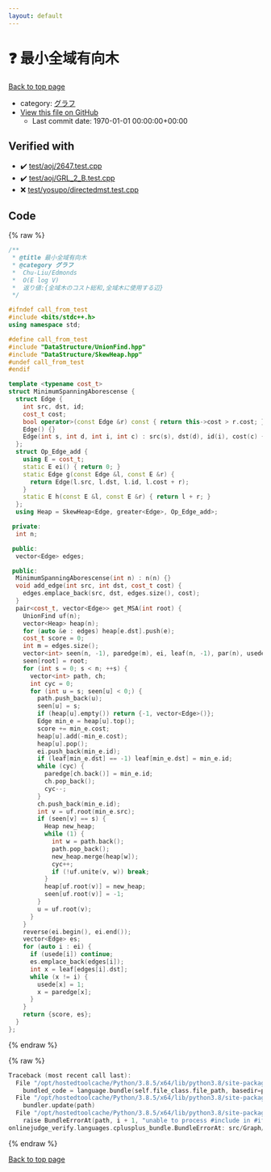 ```yaml
---
layout: default
---
```


<!-- mathjax config similar to math.stackexchange -->
<script type="text/javascript" async
  src="https://cdnjs.cloudflare.com/ajax/libs/mathjax/2.7.5/MathJax.js?config=TeX-MML-AM_CHTML">
</script>
<script type="text/x-mathjax-config">
  MathJax.Hub.Config({
    TeX: { equationNumbers: { autoNumber: "AMS" }},
    tex2jax: {
      inlineMath: [ ['$','$'] ],
      processEscapes: true
    },
    "HTML-CSS": { matchFontHeight: false },
    displayAlign: "left",
    displayIndent: "2em"
  });
</script>

<script type="text/javascript" src="https://cdnjs.cloudflare.com/ajax/libs/jquery/3.4.1/jquery.min.js"></script>
<script src="https://cdn.jsdelivr.net/npm/jquery-balloon-js@1.1.2/jquery.balloon.min.js" integrity="sha256-ZEYs9VrgAeNuPvs15E39OsyOJaIkXEEt10fzxJ20+2I=" crossorigin="anonymous"></script>
<script type="text/javascript" src="../../../assets/js/copy-button.js"></script>
<link rel="stylesheet" href="../../../assets/css/copy-button.css" />


# :question: 最小全域有向木

<a href="../../../index.html">Back to top page</a>

* category: <a href="../../../index.html#5a834e14ea57a0cf726f79f1ab2dcc39">グラフ</a>
* <a href="{{ site.github.repository_url }}/blob/master/src/Graph/MinimumSpanningAborescense.hpp">View this file on GitHub</a>
    - Last commit date: 1970-01-01 00:00:00+00:00




## Verified with

* :heavy_check_mark: <a href="../../../verify/test/aoj/2647.test.cpp.html">test/aoj/2647.test.cpp</a>
* :heavy_check_mark: <a href="../../../verify/test/aoj/GRL_2_B.test.cpp.html">test/aoj/GRL_2_B.test.cpp</a>
* :x: <a href="../../../verify/test/yosupo/directedmst.test.cpp.html">test/yosupo/directedmst.test.cpp</a>


## Code

<a id="unbundled"></a>
{% raw %}
```cpp
/**
 * @title 最小全域有向木
 * @category グラフ
 *  Chu-Liu/Edmonds
 *  O(E log V)
 *  返り値:{全域木のコスト総和,全域木に使用する辺}
 */

#ifndef call_from_test
#include <bits/stdc++.h>
using namespace std;

#define call_from_test
#include "DataStructure/UnionFind.hpp"
#include "DataStructure/SkewHeap.hpp"
#undef call_from_test
#endif

template <typename cost_t>
struct MinimumSpanningAborescense {
  struct Edge {
    int src, dst, id;
    cost_t cost;
    bool operator>(const Edge &r) const { return this->cost > r.cost; }
    Edge() {}
    Edge(int s, int d, int i, int c) : src(s), dst(d), id(i), cost(c) {}
  };
  struct Op_Edge_add {
    using E = cost_t;
    static E ei() { return 0; }
    static Edge g(const Edge &l, const E &r) {
      return Edge(l.src, l.dst, l.id, l.cost + r);
    }
    static E h(const E &l, const E &r) { return l + r; }
  };
  using Heap = SkewHeap<Edge, greater<Edge>, Op_Edge_add>;

 private:
  int n;

 public:
  vector<Edge> edges;

 public:
  MinimumSpanningAborescense(int n) : n(n) {}
  void add_edge(int src, int dst, cost_t cost) {
    edges.emplace_back(src, dst, edges.size(), cost);
  }
  pair<cost_t, vector<Edge>> get_MSA(int root) {
    UnionFind uf(n);
    vector<Heap> heap(n);
    for (auto &e : edges) heap[e.dst].push(e);
    cost_t score = 0;
    int m = edges.size();
    vector<int> seen(n, -1), paredge(m), ei, leaf(n, -1), par(n), usede(m);
    seen[root] = root;
    for (int s = 0; s < n; ++s) {
      vector<int> path, ch;
      int cyc = 0;
      for (int u = s; seen[u] < 0;) {
        path.push_back(u);
        seen[u] = s;
        if (heap[u].empty()) return {-1, vector<Edge>()};
        Edge min_e = heap[u].top();
        score += min_e.cost;
        heap[u].add(-min_e.cost);
        heap[u].pop();
        ei.push_back(min_e.id);
        if (leaf[min_e.dst] == -1) leaf[min_e.dst] = min_e.id;
        while (cyc) {
          paredge[ch.back()] = min_e.id;
          ch.pop_back();
          cyc--;
        }
        ch.push_back(min_e.id);
        int v = uf.root(min_e.src);
        if (seen[v] == s) {
          Heap new_heap;
          while (1) {
            int w = path.back();
            path.pop_back();
            new_heap.merge(heap[w]);
            cyc++;
            if (!uf.unite(v, w)) break;
          }
          heap[uf.root(v)] = new_heap;
          seen[uf.root(v)] = -1;
        }
        u = uf.root(v);
      }
    }
    reverse(ei.begin(), ei.end());
    vector<Edge> es;
    for (auto i : ei) {
      if (usede[i]) continue;
      es.emplace_back(edges[i]);
      int x = leaf[edges[i].dst];
      while (x != i) {
        usede[x] = 1;
        x = paredge[x];
      }
    }
    return {score, es};
  }
};
```
{% endraw %}

<a id="bundled"></a>
{% raw %}
```cpp
Traceback (most recent call last):
  File "/opt/hostedtoolcache/Python/3.8.5/x64/lib/python3.8/site-packages/onlinejudge_verify/docs.py", line 349, in write_contents
    bundled_code = language.bundle(self.file_class.file_path, basedir=pathlib.Path.cwd())
  File "/opt/hostedtoolcache/Python/3.8.5/x64/lib/python3.8/site-packages/onlinejudge_verify/languages/cplusplus.py", line 185, in bundle
    bundler.update(path)
  File "/opt/hostedtoolcache/Python/3.8.5/x64/lib/python3.8/site-packages/onlinejudge_verify/languages/cplusplus_bundle.py", line 306, in update
    raise BundleErrorAt(path, i + 1, "unable to process #include in #if / #ifdef / #ifndef other than include guards")
onlinejudge_verify.languages.cplusplus_bundle.BundleErrorAt: src/Graph/MinimumSpanningAborescense.hpp: line 14: unable to process #include in #if / #ifdef / #ifndef other than include guards

```
{% endraw %}

<a href="../../../index.html">Back to top page</a>

